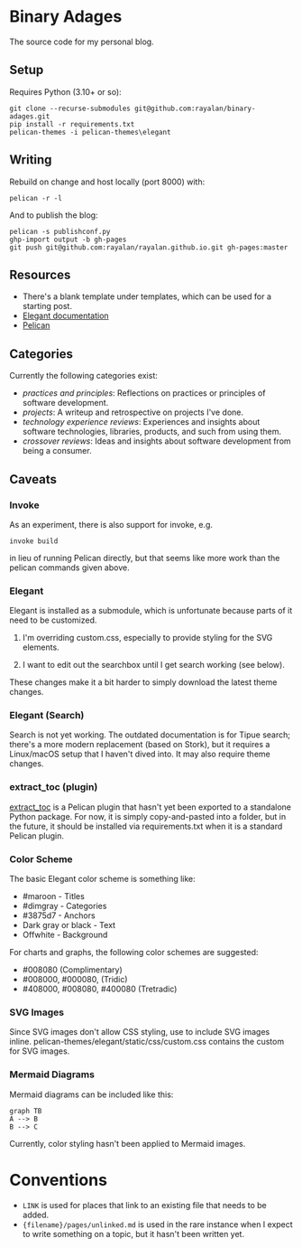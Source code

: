 Binary Adages
=============

The source code for my personal blog.

Setup
-----

Requires Python (3.10+ or so):

    git clone --recurse-submodules git@github.com:rayalan/binary-adages.git
    pip install -r requirements.txt
    pelican-themes -i pelican-themes\elegant

Writing
-------

Rebuild on change and host locally (port 8000) with:

    pelican -r -l

And to publish the blog:

    pelican -s publishconf.py
    ghp-import output -b gh-pages
    git push git@github.com:rayalan/rayalan.github.io.git gh-pages:master

Resources
---------

- There's a blank template under templates, which can be used for a starting post.
- [Elegant documentation](https://github.com/Pelican-Elegant/elegant)
- [Pelican](https://getpelican.com/)

Categories
----------

Currently the following categories exist:

- _practices and principles_: Reflections on practices or principles of software development.
- _projects_: A writeup and retrospective on projects I've done.
- _technology experience reviews_: Experiences and insights about software technologies, libraries, products, and such from using them.
- _crossover reviews_: Ideas and insights about software development from being a consumer.

Caveats
-------

### Invoke

As an experiment, there is also support for invoke, e.g.

    invoke build

in lieu of running Pelican directly, but that seems like more work than the pelican commands given above.

### Elegant

Elegant is installed as a submodule, which is unfortunate because parts of it need to be customized.

1. I'm overriding custom.css, especially to provide styling for the SVG elements.

2. I want to edit out the searchbox until I get search working (see below).

These changes make it a bit harder to simply download the latest theme changes.

### Elegant (Search)

Search is not yet working. The outdated documentation is for Tipue search; there's a more modern replacement (based on Stork), but it requires a Linux/macOS setup that I haven't dived into. It may also require theme changes.

### extract_toc (plugin)

[extract_toc](https://github.com/getpelican/pelican-plugins/blob/master/extract_toc/extract_toc.py) is a Pelican plugin that hasn't yet been exported to a standalone Python package. For now, it is simply copy-and-pasted into a folder, but in the future, it should be installed via requirements.txt when it is a standard Pelican plugin.

### Color Scheme

The basic Elegant color scheme is something like:

* #maroon - Titles
* #dimgray - Categories
* #3875d7 - Anchors
* Dark gray or black - Text
* Offwhite - Background

For charts and graphs, the following color schemes are suggested:

* #008080 (Complimentary)
* #008000, #000080, (Tridic)
* #408000, #008080, #400080 (Tretradic)

### SVG Images

Since SVG images don't allow CSS styling, use <object type="image/svg+xml" data="images/name-of-image.svg" class="svg"> to include SVG images inline. pelican-themes/elegant/static/css/custom.css contains the custom for SVG images.

### Mermaid Diagrams

Mermaid diagrams can be included like this:

```mermaid
graph TB
A --> B
B --> C
```

Currently, color styling hasn't been applied to Mermaid images.

# Conventions

- `LINK` is used for places that link to an existing file that needs to be added.
- `{filename}/pages/unlinked.md` is used in the rare instance when I expect to write something on a topic, but it hasn't been written yet.
